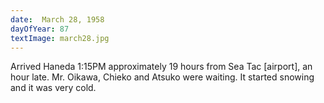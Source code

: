 ```yaml
---
date:  March 28, 1958
dayOfYear: 87
textImage: march28.jpg
---
```

Arrived Haneda 1:15PM approximately 19 hours from Sea Tac [airport], an hour late. 
Mr. Oikawa, Chieko and Atsuko were waiting. It started snowing and it was very cold.